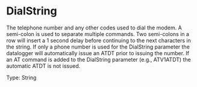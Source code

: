 # DialString

The telephone number and any other codes used to dial the modem. A semi-colon is used to separate multiple commands. Two semi-colons in a row will insert a 1 second delay before continuing to the next characters in the string. If only a phone number is used for the DialString parameter the datalogger will automatically issue an ATDT prior to issuing the number. If an AT command is added to the DialString parameter (e.g., ATV1ATDT) the automatic ATDT is not issued.

Type: String
